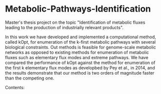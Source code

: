 # Metabolic-Pathways-Identification


Master's thesis project on the topic "Identification of metabolic fluxes leading to the production of industrially relevant products". 

In this work we have developed and implemented a computational method, called kOpt, for enumeration of the k-first metabolic 
pathways with several biological constraints. Out methods is feasible for genome-scale metabolic networks as opposed to existing methods for enumeration of metabolic fluxes such as elementary flux modes and extreme pathways. We have compared the performance of kOpt against the method for enumeration of the first k elementary flux modes as developbed by Pey et al., in 2014, and the results demonstrate that our method is two orders of magnitude faster than the competing one. 

Contents: 
